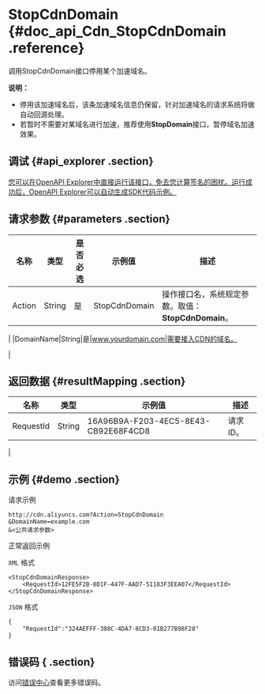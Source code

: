 # StopCdnDomain {#doc_api_Cdn_StopCdnDomain .reference}

调用StopCdnDomain接口停用某个加速域名。

**说明：** 

-   停用该加速域名后，该条加速域名信息仍保留，针对加速域名的请求系统将做自动回源处理。
-   若暂时不需要对某域名进行加速，推荐使用**StopDomain**接口，暂停域名加速效果。

## 调试 {#api_explorer .section}

[您可以在OpenAPI Explorer中直接运行该接口，免去您计算签名的困扰。运行成功后，OpenAPI Explorer可以自动生成SDK代码示例。](https://api.aliyun.com/#product=Cdn&api=StopCdnDomain&type=RPC&version=2014-11-11)

## 请求参数 {#parameters .section}

|名称|类型|是否必选|示例值|描述|
|--|--|----|---|--|
|Action|String|是|StopCdnDomain|操作接口名，系统规定参数。取值：**StopCdnDomain**。

 |
|DomainName|String|是|www.yourdomain.com|需要接入CDN的域名。

 |

## 返回数据 {#resultMapping .section}

|名称|类型|示例值|描述|
|--|--|---|--|
|RequestId|String|16A96B9A-F203-4EC5-8E43-CB92E68F4CD8|请求ID。

 |

## 示例 {#demo .section}

请求示例

``` {#request_demo}
http://cdn.aliyuncs.com?Action=StopCdnDomain
&DomainName=example.com
&<公共请求参数>
```

正常返回示例

`XML` 格式

``` {#xml_return_success_demo}
<StopCdnDomainResponse>
    <RequestId>12FE5F2B-8D1F-447F-AAD7-51183F3EEA07</RequestId>
</StopCdnDomainResponse>
```

`JSON` 格式

``` {#json_return_success_demo}
{
	"RequestId":"324AEFFF-308C-4DA7-8CD3-01B277B98F28"
}
```

## 错误码 { .section}

访问[错误中心](https://error-center.aliyun.com/status/product/Cdn)查看更多错误码。

